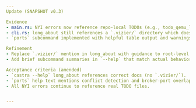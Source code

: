 ```yaml
---
Update (SNAPSHOT v0.3)

Evidence
- main.rs: NYI errors now reference repo-local TODOs (e.g., todo_qemu_lifecycle_minimal.md, todo_observability_and_status_copy.md).
- cli.rs: long_about still references a `.vizier/` directory which does not exist in this repo.
- `ports` subcommand implemented with helpful table output and warnings sourced from config loader.

Refinement
- Replace `.vizier/` mention in long_about with guidance to root-level TODOs or project README.
- Add brief subcommand summaries in `--help` that match actual behaviors (e.g., `ports` explains declared vs. conflicts and broker overlap).

Acceptance criteria (amended)
- `castra --help` long_about references correct docs (no `.vizier/`).
- `ports` help text mentions conflict detection and broker-port overlap note.
- All NYI errors continue to reference real TODO files.


---
```


